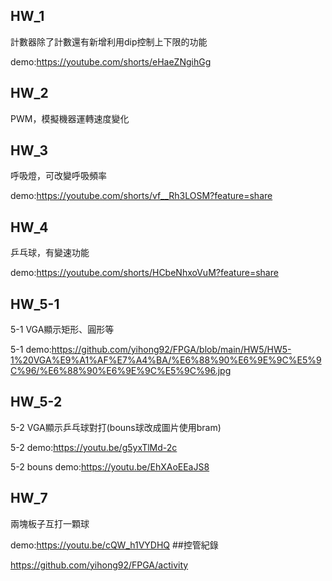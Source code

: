 ## HW_1
計數器除了計數還有新增利用dip控制上下限的功能

demo:https://youtube.com/shorts/eHaeZNgihGg
## HW_2
PWM，模擬機器運轉速度變化
## HW_3
呼吸燈，可改變呼吸頻率

demo:https://youtube.com/shorts/vf__Rh3LOSM?feature=share
## HW_4
乒乓球，有變速功能

demo:https://youtube.com/shorts/HCbeNhxoVuM?feature=share
## HW_5-1
5-1 VGA顯示矩形、圓形等
 
5-1 demo:https://github.com/yihong92/FPGA/blob/main/HW5/HW5-1%20VGA%E9%A1%AF%E7%A4%BA/%E6%88%90%E6%9E%9C%E5%9C%96/%E6%88%90%E6%9E%9C%E5%9C%96.jpg
## HW_5-2
5-2 VGA顯示乒乓球對打(bouns球改成圖片使用bram)
 
5-2 demo:https://youtu.be/g5yxTlMd-2c

5-2 bouns demo:https://youtu.be/EhXAoEEaJS8
## HW_7 
兩塊板子互打一顆球

demo:https://youtu.be/cQW_h1VYDHQ
##控管紀錄

https://github.com/yihong92/FPGA/activity




